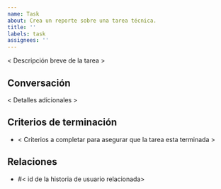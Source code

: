 ```yaml
---
name: Task
about: Crea un reporte sobre una tarea técnica.
title: ''
labels: task
assignees: ''	
---
```

	
< Descripción breve de la tarea >
	
## Conversación
< Detalles adicionales >
	
## Criterios de terminación
- < Criterios a completar para asegurar que la tarea esta terminada >
	
## Relaciones
- #< id de la historia de usuario relacionada>
